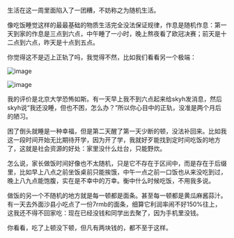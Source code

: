 生活在这一周里面陷入了一团糟，不妨称之为随机生活。

像吃饭睡觉这样的最最基础的物质生活完全没法保证规律，作息是随机作息：第一天到家的作息是三点到六点，中午睡了一小时，晚上熬夜看了欧冠决赛；前天是十二点到六点，昨天是十点到五点。

你觉得这不是迈上正轨了吗，我觉得不然，比如我们看看另一个极端：

![image](https://img2023.cnblogs.com/blog/1797571/202306/1797571-20230617220345762-1288113925.png)

![image](https://img2023.cnblogs.com/blog/1797571/202306/1797571-20230617220351032-1332056635.png)

我的评价是北京大学恐怖如斯。有一天早上我不到六点起来给skyh发消息，然后skyh说“我还没睡，但也不困，怎么办？”所以你心目中的正轨，没准是两个月后的陋习。

困了倒头就睡是一种幸福，但是第二天醒了第一天少断的顿，没法补回来。比如我这一段时间开始无比期待开学，因为开了学，我就好歹能找到定时间吃饭的地方了，这就是社会资源的好处：家里没什么灶台，只能野炊。

怎么说，家长做饭时间好像也不太随机，只是它不存在于区间中，而是存在于后缀里，比如早上八点之前坐饭桌前只能挨饿，中午一点之前一口饭也从来没吃到过，晚上八九点能饱腹，实在是不幸中的万幸。衡中什么时候吃饭，不用我多说。

做饭的另一个不随机的地方就是每一顿都是面条。甚至每一顿都是黄瓜麻酱蒜汁。有一天去外面沙县小吃点了一份7rmb的面条，细算它利润率闹不好150%往上，这我还不得不回家吃：现在已经没钱和同学出去聚了，因为手机里没钱。

你看看，吃了上顿没下顿，但凡有两块钱的，都不至于这样。
